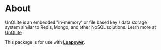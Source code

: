 # About

UnQLite is an embedded "in-memory" or file based key / data storage system similar to Redis, Mongo, and other NoSQL solutions. Learn more at [UnQLite](unqlite.org)

This package is for use with [__Luapower__](http://luapower.com).
